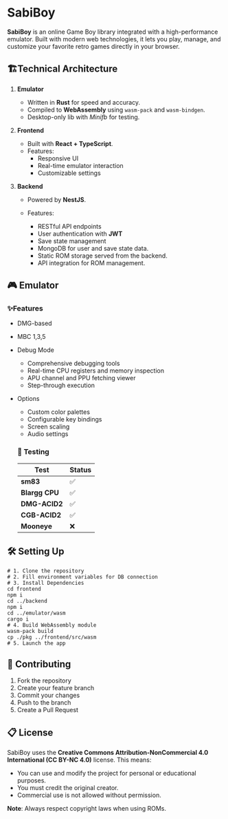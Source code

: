 # SabiBoy

**SabiBoy** is an online Game Boy library integrated with a high-performance emulator. Built with modern web technologies, it lets you play, manage, and customize your favorite retro games directly in your browser.

## 🏗Technical Architecture

1. **Emulator**

   - Written in **Rust** for speed and accuracy.
   - Compiled to **WebAssembly** using `wasm-pack` and `wasm-bindgen`.
   - Desktop-only lib with *Minifb* for testing.
2. **Frontend**

   - Built with **React + TypeScript**.
   - Features:
     - Responsive UI
     - Real-time emulator interaction
     - Customizable settings
3. **Backend**

   - Powered by **NestJS**.
   - Features:

     - RESTful API endpoints
     - User authentication with **JWT**
     - Save state management
     - MongoDB for user and save state data.
     - Static ROM storage served from the backend.
     - API integration for ROM management.

## 🎮 Emulator

### ✨Features

- DMG-based
- MBC 1,3,5
- Debug Mode

  - Comprehensive debugging tools
  - Real-time CPU registers and memory inspection
  - APU channel and PPU fetching viewer
  - Step-through execution
- Options

  - Custom color palettes
  - Configurable key bindings
  - Screen scaling
  - Audio settings

  ### 🧪 Testing


  | **Test**       | **Status** |
  | -------------- | ---------- |
  | **sm83**       | ✅         |
  | **Blargg CPU** | ✅         |
  | **DMG-ACID2**  | ✅         |
  | **CGB-ACID2**  | ✅         |
  | **Mooneye**    | ❌         |

## 🛠 Setting Up

```
# 1. Clone the repository
# 2. Fill environment variables for DB connection
# 3. Install Dependencies
cd frontend
npm i
cd ../backend
npm i
cd ../emulator/wasm
cargo i
# 4. Build WebAssembly module
wasm-pack build
cp ./pkg ../frontend/src/wasm
# 5. Launch the app
```

## 🤝 Contributing

1. Fork the repository
2. Create your feature branch
3. Commit your changes
4. Push to the branch
5. Create a Pull Request

## 📋 License

SabiBoy uses the **Creative Commons Attribution-NonCommercial 4.0 International (CC BY-NC 4.0)** license. This means:

- You can use and modify the project for personal or educational purposes.
- You must credit the original creator.
- Commercial use is not allowed without permission.

**Note**: Always respect copyright laws when using ROMs.
